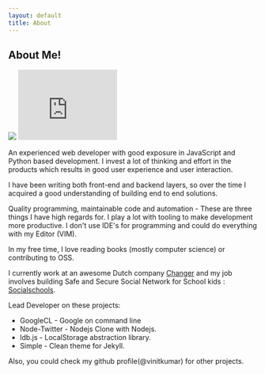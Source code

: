 ```yaml
---
layout: default
title: About
---
```

## About Me!
<img src="https://avatars3.githubusercontent.com/u/537678?s=460" class="profile-pic">
<iframe src="http://githubbadge.appspot.com/vinitkumar?s=1&a=0" style="border: 0;height: 142px;width: 200px;overflow: hidden;" frameBorder="0"></iframe>

An experienced web developer with good exposure in JavaScript and Python based development. I invest a lot of thinking and effort in the products which results in good user experience and user interaction.

I have been writing both front-end and backend layers, so over the time I acquired a good understanding of building end to end solutions.

Quality programming, maintainable code and automation - These are three things I have high regards for. I play a lot with tooling to make development more productive. I don't use IDE's for programming and could do everything with my Editor (VIM).

In my free time, I love reading books (mostly computer science) or contributing to OSS.

I currently work at an awesome Dutch company
[Changer](http://changer.nl) and my job involves building Safe and
Secure Social Network for School kids : [Socialschools](http://www.socialschools.nl/en/). 

Lead Developer on these projects:

- GoogleCL - Google on command line
- Node-Twitter - Nodejs Clone with Nodejs.
- ldb.js - LocalStorage abstraction library.
- Simple - Clean theme for Jekyll.

Also, you could check my github profile(@vinitkumar) for other projects.
